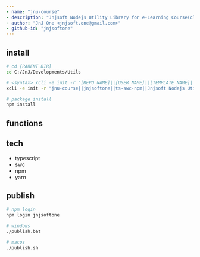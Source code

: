 ```yaml
---
- name: "jnu-course"
- description: "Jnjsoft Nodejs Utility Library for e-Learning Course(class101, udemy, inflearn, ...) Support Functions in Typescript"
- author: "JnJ One <jnjsoft.one@gmail.com>"
- github-id: "jnjsoftone"
---
```


## install

```sh
# cd [PARENT DIR]
cd C:/JnJ/Developments/Utils

# <syntax> xcli -e init -r "[REPO_NAME]||[USER_NAME]||[TEMPLATE_NAME]||[DESCRIPTION]"
xcli -e init -r "jnu-course||jnjsoftone||ts-swc-npm||Jnjsoft Nodejs Utility Library for e-Learning Course(class101, udemy, inflearn, ...) Support Functions in Typescript"

# package install
npm install 
```
## functions


## tech

- typescript
- swc
- npm
- yarn

## publish

```sh
# npm login
npm login jnjsoftone

# windows
./publish.bat

# macos
./publish.sh
```
